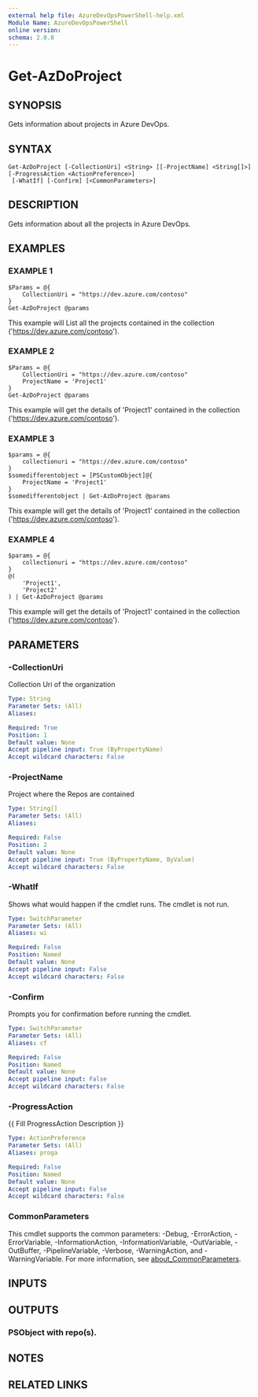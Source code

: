 ```yaml
---
external help file: AzureDevOpsPowerShell-help.xml
Module Name: AzureDevOpsPowerShell
online version:
schema: 2.0.0
---
```


# Get-AzDoProject

## SYNOPSIS
Gets information about projects in Azure DevOps.

## SYNTAX

```
Get-AzDoProject [-CollectionUri] <String> [[-ProjectName] <String[]>] [-ProgressAction <ActionPreference>]
 [-WhatIf] [-Confirm] [<CommonParameters>]
```

## DESCRIPTION
Gets information about all the projects in Azure DevOps.

## EXAMPLES

### EXAMPLE 1
```
$Params = @{
    CollectionUri = "https://dev.azure.com/contoso"
}
Get-AzDoProject @params
```

This example will List all the projects contained in the collection ('https://dev.azure.com/contoso').

### EXAMPLE 2
```
$Params = @{
    CollectionUri = "https://dev.azure.com/contoso"
    ProjectName = 'Project1'
}
Get-AzDoProject @params
```

This example will get the details of 'Project1' contained in the collection ('https://dev.azure.com/contoso').

### EXAMPLE 3
```
$params = @{
    collectionuri = "https://dev.azure.com/contoso"
}
$somedifferentobject = [PSCustomObject]@{
    ProjectName = 'Project1'
}
$somedifferentobject | Get-AzDoProject @params
```

This example will get the details of 'Project1' contained in the collection ('https://dev.azure.com/contoso').

### EXAMPLE 4
```
$params = @{
    collectionuri = "https://dev.azure.com/contoso"
}
@(
    'Project1',
    'Project2'
) | Get-AzDoProject @params
```

This example will get the details of 'Project1' contained in the collection ('https://dev.azure.com/contoso').

## PARAMETERS

### -CollectionUri
Collection Uri of the organization

```yaml
Type: String
Parameter Sets: (All)
Aliases:

Required: True
Position: 1
Default value: None
Accept pipeline input: True (ByPropertyName)
Accept wildcard characters: False
```

### -ProjectName
Project where the Repos are contained

```yaml
Type: String[]
Parameter Sets: (All)
Aliases:

Required: False
Position: 2
Default value: None
Accept pipeline input: True (ByPropertyName, ByValue)
Accept wildcard characters: False
```

### -WhatIf
Shows what would happen if the cmdlet runs.
The cmdlet is not run.

```yaml
Type: SwitchParameter
Parameter Sets: (All)
Aliases: wi

Required: False
Position: Named
Default value: None
Accept pipeline input: False
Accept wildcard characters: False
```

### -Confirm
Prompts you for confirmation before running the cmdlet.

```yaml
Type: SwitchParameter
Parameter Sets: (All)
Aliases: cf

Required: False
Position: Named
Default value: None
Accept pipeline input: False
Accept wildcard characters: False
```

### -ProgressAction
{{ Fill ProgressAction Description }}

```yaml
Type: ActionPreference
Parameter Sets: (All)
Aliases: proga

Required: False
Position: Named
Default value: None
Accept pipeline input: False
Accept wildcard characters: False
```

### CommonParameters
This cmdlet supports the common parameters: -Debug, -ErrorAction, -ErrorVariable, -InformationAction, -InformationVariable, -OutVariable, -OutBuffer, -PipelineVariable, -Verbose, -WarningAction, and -WarningVariable. For more information, see [about_CommonParameters](http://go.microsoft.com/fwlink/?LinkID=113216).

## INPUTS

## OUTPUTS

### PSObject with repo(s).
## NOTES

## RELATED LINKS
